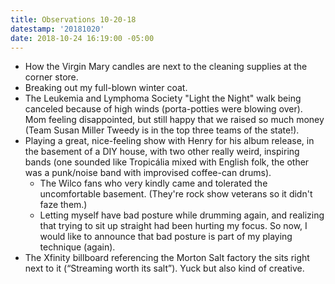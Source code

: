 ```yaml
---
title: Observations 10-20-18
datestamp: '20181020'
date: 2018-10-24 16:19:00 -05:00
---
```


- How the Virgin Mary candles are next to the cleaning supplies at the corner store.
- Breaking out my full-blown winter coat.
- The Leukemia and Lymphoma Society "Light the Night" walk being canceled because of high winds (porta-potties were blowing over). Mom feeling disappointed, but still happy that we raised so much money (Team Susan Miller Tweedy is in the top three teams of the state!).
- Playing a great, nice-feeling show with Henry for his album release, in the basement of a DIY house, with two other really weird, inspiring bands (one sounded like Tropicália mixed with English folk, the other was a punk/noise band with improvised coffee-can drums).
	- The Wilco fans who very kindly came and tolerated the uncomfortable basement. (They're rock show veterans so it didn't faze them.)
	- Letting myself have bad posture while drumming again, and realizing that trying to sit up straight had been hurting my focus. So now, I would like to announce that bad posture is part of my playing technique (again).
- The Xfinity billboard referencing the Morton Salt factory the sits right next to it (“Streaming worth its salt”). Yuck but also kind of creative.
